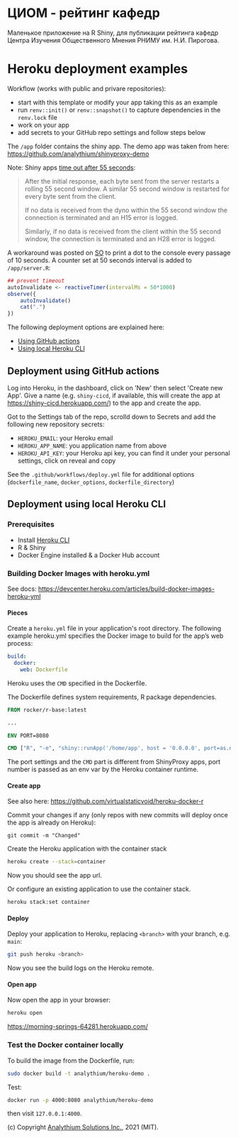# ЦИОМ - рейтинг кафедр
Маленькое приложение на R Shiny, для публикации рейтинга кафедр Центра Изучения Общественного Мнения РНИМУ им. Н.И. Пирогова.


# Heroku deployment examples

Workflow (works with public and privare repositories):

- start with this template or modify your app taking this as an example
- run `renv::init()` or `renv::snapshot()` to capture dependencies in the `renv.lock` file
- work on your app
- add secrets to your GitHub repo settings and follow steps below

The `/app` folder contains the shiny app. The demo app was taken from here:
https://github.com/analythium/shinyproxy-demo

Note: Shiny apps [time out after 55 seconds](https://devcenter.heroku.com/articles/limits#http-timeouts):

> After the initial response, each byte sent from the server restarts a rolling 55 second window. A similar 55 second window is restarted for every byte sent from the client.
>
> If no data is received from the dyno within the 55 second window the connection is terminated and an H15 error is logged.
>
> Similarly, if no data is received from the client within the 55 second window, the connection is terminated and an H28 error is logged.

A workaround was posted on [SO](https://stackoverflow.com/questions/54594781/how-to-prevent-a-shiny-app-from-being-grayed-out) to print a dot to the console every passage of 10 seconds. 
A counter set at 50 seconds interval is added to `/app/server.R`:

```R
## prevent timeout
autoInvalidate <- reactiveTimer(intervalMs = 50*1000)
observe({
    autoInvalidate()
    cat(".")
})
```

The following deployment options are explained here:

- [Using GitHub actions](#using-github-actions)
- [Using local Heroku CLI](#using-local-heroku-cli)

## Deployment using GitHub actions

Log into Heroku, in the dashboard, click on 'New' then select 'Create new App'.
Give a name (e.g. `shiny-cicd`, if available, this will create the app at https://shiny-cicd.herokuapp.com/) to the app and create the app.

Got to the Settings tab of the repo, scrolld down to Secrets and add the
following new repository secrets:

- `HEROKU_EMAIL`: your Heroku email
- `HEROKU_APP_NAME`: you application name from above
- `HEROKU_API_KEY`: your Heroku api key, you can find it under your personal settings, click on reveal and copy

See the `.github/workflows/deploy.yml` file for additional options
(`dockerfile_name`, `docker_options`, `dockerfile_directory`)

## Deployment using local Heroku CLI

### Prerequisites

- Install [Heroku CLI](https://devcenter.heroku.com/articles/heroku-cli#download-and-install)
- R & Shiny
- Docker Engine installed & a Docker Hub account

### Building Docker Images with heroku.yml

See docs: https://devcenter.heroku.com/articles/build-docker-images-heroku-yml

#### Pieces

Create a `heroku.yml` file in your application's root directory. The following example heroku.yml specifies the Docker image to build for the app’s web process:

```yaml
build:
  docker:
    web: Dockerfile
```

Heroku uses the `CMD` specified in the Dockerfile.

The Dockerfile defines system requirements, R package dependencies.

```Dockerfile
FROM rocker/r-base:latest

...

ENV PORT=8080

CMD ["R", "-e", "shiny::runApp('/home/app', host = '0.0.0.0', port=as.numeric(Sys.getenv('PORT')))"]
```

The port settings and the `CMD` part is different from ShinyProxy apps,
port number is passed as an env var by the Heroku container runtime.

#### Create app

See also here: https://github.com/virtualstaticvoid/heroku-docker-r

Commit your changes if any (only  repos with new commits will deploy once the app is already on Heroku):

```git
git commit -m "Changed"
```

Create the Heroku application with the container stack

```bash
heroku create --stack=container
```

Now you should see the app url.

Or configure an existing application to use the container stack.

```bash
heroku stack:set container
```

#### Deploy

Deploy your application to Heroku, replacing `<branch>` with your branch,
e.g. `main`:

```bash
git push heroku <branch>
```

Now you see the build logs on the Heroku remote.

#### Open app

Now open the app in your browser:

```bash
heroku open
```

https://morning-springs-64281.herokuapp.com/

### Test the Docker container locally

To build the image from the Dockerfile, run:

```bash
sudo docker build -t analythium/heroku-demo .
```

Test:

```bash
docker run -p 4000:8080 analythium/heroku-demo
```
then visit `127.0.0.1:4000`.

(c) Copyright [Analythium Solutions Inc.](https://analythium.io), 2021 (MIT).
